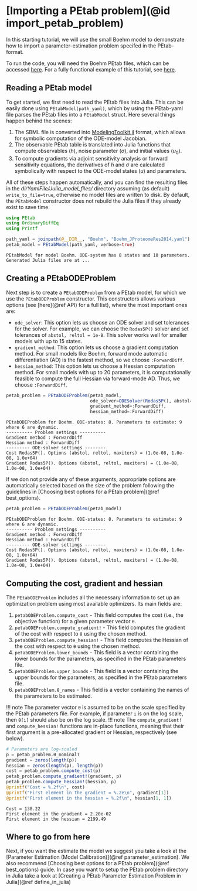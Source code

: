 # [Importing a PEtab problem](@id import_petab_problem)

In this starting tutorial, we will use the small Boehm model to demonstrate how to import a parameter-estimation problem specifed in the PEtab-format.

To run the code, you will need the Boehm PEtab files, which can be accessed [here](https://github.com/sebapersson/PEtab.jl/tree/main/examples/Boehm). For a fully functional example of this tutorial, see [here](https://github.com/sebapersson/PEtab.jl/tree/main/examples/Boehm.jl).

## Reading a PEtab model

To get started, we first need to read the PEtab files into Julia. This can be easily done using `PEtabModel(path_yaml)`, which by using the PEtab-yaml file parses the PEtab files into a `PEtabModel` struct. Here several things happen behind the scenes:

1. The SBML file is converted into [ModelingToolkit.jl](https://github.com/SciML/ModelingToolkit.jl) format, which allows for symbolic computation of the ODE-model Jacobian.
2. The observable PEtab table is translated into Julia functions that compute observables ($h$), noise parameter ($\sigma$), and initial values ($u_0$).
3. To compute gradients via adjoint sensitivity analysis or forward sensitivity equations, the derivatives of $h$ and $\sigma$ are calculated symbolically with respect to the ODE-model states ($u$) and parameters.

All of these steps happen automatically, and you can find the resulting files in the *dirYamlFile/Julia_model_files/* directory assuming (as default) `write_to_file=true`, otherwise no model files are written to disk. By default, the `PEtabModel` constructor does not rebuild the Julia files if they already exist to save time.

```julia
using PEtab
using OrdinaryDiffEq
using Printf

path_yaml = joinpath(@__DIR__, "Boehm", "Boehm_JProteomeRes2014.yaml")
petab_model = PEtabModel(path_yaml, verbose=true)
```
```
PEtabModel for model Boehm. ODE-system has 8 states and 10 parameters.
Generated Julia files are at ...
```

## Creating a PEtabODEProblem

Next step is to create a `PEtabODEProblem` from a PEtab model, for which we use the `PEtabODEProblem` constructor. This constructors allows various options (see [here](@ref API) for a full list), where the most important ones are:

* `ode_solver`: This option lets us choose an ODE solver and set tolerances for the solver. For example, we can choose the `Rodas5P()` solver and set tolerances of `abstol, reltol = 1e-8`. This solver works well for smaller models with up to 15 states.
* `gradient_method`: This option lets us choose a gradient computation method. For small models like Boehm, forward mode automatic differentiation (AD) is the fastest method, so we choose `:ForwardDiff`.
* `hessian_method`: This option lets us choose a Hessian computation method. For small models with up to 20 parameters, it is computationally feasible to compute the full Hessian via forward-mode AD. Thus, we choose `:ForwardDiff`.

```julia
petab_problem = PEtabODEProblem(petab_model, 
                                ode_solver=ODESolver(Rodas5P(), abstol=1e-8, reltol=1e-8), 
                                gradient_method=:ForwardDiff, 
                                hessian_method=:ForwardDiff)
```
```
PEtabODEProblem for Boehm. ODE-states: 8. Parameters to estimate: 9 where 6 are dynamic.
---------- Problem settings ----------
Gradient method : ForwardDiff
Hessian method : ForwardDiff
--------- ODE-solver settings --------
Cost Rodas5P(). Options (abstol, reltol, maxiters) = (1.0e-08, 1.0e-08, 1.0e+04)
Gradient Rodas5P(). Options (abstol, reltol, maxiters) = (1.0e-08, 1.0e-08, 1.0e+04)
```

If we don not provide any of these arguments, appropriate options are automatically selected based on the size of the problem following the guidelines in [Choosing best options for a PEtab problem](@ref best_options).

```julia
petab_problem = PEtabODEProblem(petab_model)
```
```
PEtabODEProblem for Boehm. ODE-states: 8. Parameters to estimate: 9 where 6 are dynamic.
---------- Problem settings ----------
Gradient method : ForwardDiff
Hessian method : ForwardDiff
--------- ODE-solver settings --------
Cost Rodas5P(). Options (abstol, reltol, maxiters) = (1.0e-08, 1.0e-08, 1.0e+04)
Gradient Rodas5P(). Options (abstol, reltol, maxiters) = (1.0e-08, 1.0e-08, 1.0e+04)
```

## Computing the cost, gradient and hessian

The `PEtabODEProblem` includes all the necessary information to set up an optimization problem using most available optimizers. Its main fields are:

1. `petabODEProblem.compute_cost` - This field computes the cost (i.e., the objective function) for a given parameter vector `θ`.
2. `petabODEProblem.compute_gradient!` - This field computes the gradient of the cost with respect to `θ` using the chosen method.
3. `petabODEProblem.compute_hessian!` - This field computes the Hessian of the cost with respect to `θ` using the chosen method.
4. `petabODEProblem.lower_bounds` - This field is a vector containing the lower bounds for the parameters, as specified in the PEtab parameters file.
5. `petabODEProblem.upper_bounds` - This field is a vector containing the upper bounds for the parameters, as specified in the PEtab parameters file.
6. `petabODEProblem.θ_names` - This field is a vector containing the names of the parameters to be estimated.

!!! note
    The parameter vector `θ` is assumed to be on the scale specified by the PEtab parameters file. For example, if parameter `i` is on the log scale, then `θ[i]` should also be on the log scale.
!!! note
    The `compute_gradient!` and `compute_hessian!` functions are in-place functions, meaning that their first argument is a pre-allocated gradient or Hessian, respectively (see below).

```julia
# Parameters are log-scaled
p = petab_problem.θ_nominalT 
gradient = zeros(length(p))
hessian = zeros(length(p), length(p))
cost = petab_problem.compute_cost(p)
petab_problem.compute_gradient!(gradient, p)
petab_problem.compute_hessian!(hessian, p)
@printf("Cost = %.2f\n", cost)
@printf("First element in the gradient = %.2e\n", gradient[1])
@printf("First element in the hessian = %.2f\n", hessian[1, 1])
```
```
Cost = 138.22
First element in the gradient = 2.20e-02
First element in the hessian = 2199.49
```

## Where to go from here

Next, if you want the estimate the model we suggest you take a look at the [Parameter Estimation (Model Calibration)](@ref parameter_estimation). We also recommend [Choosing best options for a PEtab problem](@ref best_options) guide. In case you want to setup the PEtab problem directory in Julia take a look at [Creating a PEtab Parameter Estimation Problem in Julia](@ref define_in_julia)